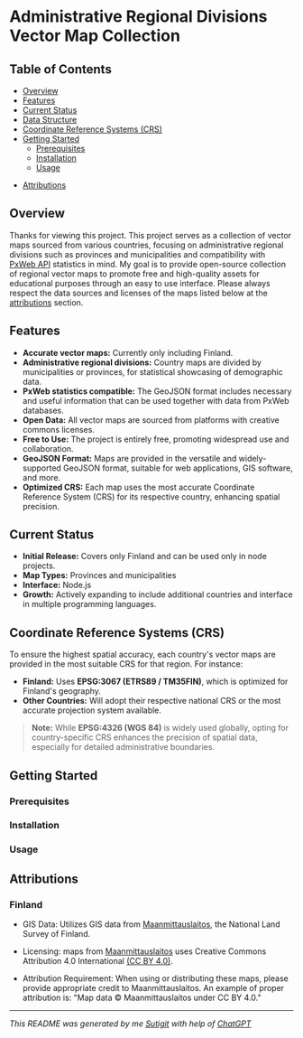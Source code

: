 # Administrative Regional Divisions Vector Map Collection

<!-- ![Project Logo](path/to/logo.png) -->

## Table of Contents

- [Overview](#overview)
- [Features](#features)
- [Current Status](#current-status)
- [Data Structure](#data-structure)
- [Coordinate Reference Systems (CRS)](#coordinate-reference-systems-crs)
- [Getting Started](#getting-started)
  - [Prerequisites](#prerequisites)
  - [Installation](#installation)
  - [Usage](#usage)
<!-- - [Contributing](#contributing) -->
<!-- - [License](#license) -->
<!-- - [Contact](#contact) -->
- [Attributions](#attributions)

## Overview

Thanks for viewing this project. This project serves as a collection of vector maps sourced from various countries, focusing on administrative regional divisions such as provinces and municipalities and compatibility with [PxWeb API](https://www.scb.se/en/services/statistical-programs-for-px-files/px-web/) statistics in mind. My goal is to provide open-source collection of regional vector maps to promote free and high-quality assets for educational purposes through an easy to use interface. Please always respect the data sources and licenses of the maps listed below at the [attributions](#attributions) section.

## Features

- **Accurate vector maps:** Currently only including Finland.
- **Administrative regional divisions:** Country maps are divided by municipalities or provinces, for statistical showcasing of demographic data.
- **PxWeb statistics compatible:** The GeoJSON format includes necessary and useful information that can be used together with data from PxWeb databases.
- **Open Data:** All vector maps are sourced from platforms with creative commons licenses.
- **Free to Use:** The project is entirely free, promoting widespread use and collaboration.
- **GeoJSON Format:** Maps are provided in the versatile and widely-supported GeoJSON format, suitable for web applications, GIS software, and more.
- **Optimized CRS:** Each map uses the most accurate Coordinate Reference System (CRS) for its respective country, enhancing spatial precision.

## Current Status

- **Initial Release:** Covers only Finland and can be used only in node projects.
- **Map Types:** Provinces and municipalities
- **Interface:** Node.js
- **Growth:** Actively expanding to include additional countries and interface in multiple programming languages.


## Coordinate Reference Systems (CRS)

To ensure the highest spatial accuracy, each country's vector maps are provided in the most suitable CRS for that region. For instance:

- **Finland:** Uses **EPSG:3067 (ETRS89 / TM35FIN)**, which is optimized for Finland's geography.
- **Other Countries:** Will adopt their respective national CRS or the most accurate projection system available.

> **Note:** While **EPSG:4326 (WGS 84)** is widely used globally, opting for country-specific CRS enhances the precision of spatial data, especially for detailed administrative boundaries.

## Getting Started


### Prerequisites


### Installation


### Usage



## Attributions

### Finland
- GIS Data: Utilizes GIS data from [Maanmittauslaitos](https://www.maanmittauslaitos.fi/), the National Land Survey of Finland.
- Licensing: maps from [Maanmittauslaitos](https://www.maanmittauslaitos.fi/) uses Creative Commons Attribution 4.0 International [(CC BY 4.0)](https://creativecommons.org/licenses/by/4.0/deed.en).

- Attribution Requirement: When using or distributing these maps, please provide appropriate credit to Maanmittauslaitos. An example of proper attribution is: "Map data © Maanmittauslaitos under CC BY 4.0."



---

*This README was generated by me [Sutigit](https://github.com/sutigit) with help of [ChatGPT](https://chatgpt.com/)*